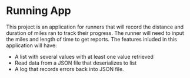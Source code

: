 ﻿# Running App

This project is an application for runners that will record the distance and duration of miles ran to track their progress.
The runner will need to input the miles and length of time to get reports. The features inluded in this application will have:
* A list with several values with at least one value retrieved
* Read data from a JSON file that deserializes to list
* A log that records errors back into JSON file.
